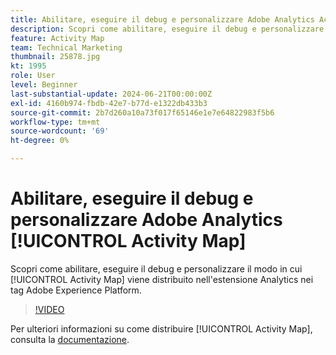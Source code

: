 ```yaml
---
title: Abilitare, eseguire il debug e personalizzare Adobe Analytics Activity Map
description: Scopri come abilitare, eseguire il debug e personalizzare il modo in cui Activity Map viene distribuito nell’estensione Analytics nei tag Adobe Experience Platform.
feature: Activity Map
team: Technical Marketing
thumbnail: 25878.jpg
kt: 1995
role: User
level: Beginner
last-substantial-update: 2024-06-21T00:00:00Z
exl-id: 4160b974-fbdb-42e7-b77d-e1322db433b3
source-git-commit: 2b7d260a10a73f017f65146e1e7e64822983f5b6
workflow-type: tm+mt
source-wordcount: '69'
ht-degree: 0%

---
```


# Abilitare, eseguire il debug e personalizzare Adobe Analytics [!UICONTROL Activity Map]

Scopri come abilitare, eseguire il debug e personalizzare il modo in cui [!UICONTROL Activity Map] viene distribuito nell&#39;estensione Analytics nei tag Adobe Experience Platform.

>[!VIDEO](https://video.tv.adobe.com/v/328581?quality=12&learn=on&captions=ita)

Per ulteriori informazioni su come distribuire [!UICONTROL Activity Map], consulta la [documentazione](https://experienceleague.adobe.com/it/docs/analytics/analyze/activity-map/getting-started/activitymap-enable).
